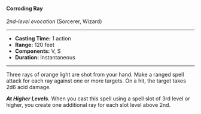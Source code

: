 #### Corroding Ray
*2nd-level evocation* (Sorcerer, Wizard)
___
- **Casting Time:** 1 action
- **Range:** 120 feet
- **Components:** V, S
- **Duration:** Instantaneous
---
Three rays of orange light are shot from your hand. Make a ranged spell attack for each ray against one or more targets. On a hit, the target takes 2d6 acid damage.

***At Higher Levels.*** When you cast this spell using a spell slot of 3rd level or higher, you create one additional ray for each slot level above 2nd.
